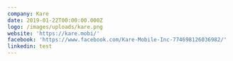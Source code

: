 ```yaml
---
company: Kare
date: 2019-01-22T00:00:00.000Z
logo: /images/uploads/kare.png
website: 'https://kare.mobi/'
facebook: 'https://www.facebook.com/Kare-Mobile-Inc-774698126036982/'
linkedin: test
---
```


